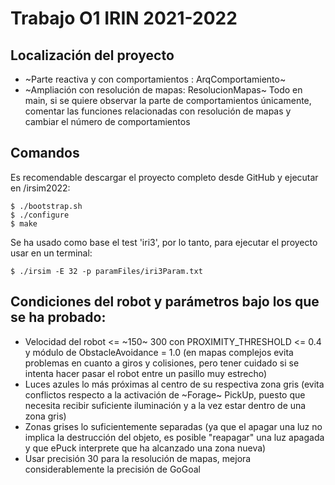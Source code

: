 # Trabajo O1 IRIN 2021-2022
## Localización del proyecto
* ~Parte reactiva y con comportamientos : ArqComportamiento~
* ~Ampliación con resolución de mapas: ResolucionMapas~
Todo en main, si se quiere observar la parte de comportamientos únicamente, comentar las funciones relacionadas con resolución de mapas y cambiar el número de comportamientos

## Comandos
Es recomendable descargar el proyecto completo desde GitHub y ejecutar en /irsim2022:

```
$ ./bootstrap.sh
$ ./configure
$ make
```

Se ha usado como base el test 'iri3', por lo tanto, para ejecutar el proyecto usar en un terminal:

```
$ ./irsim -E 32 -p paramFiles/iri3Param.txt 
```
## Condiciones del robot y parámetros bajo los que se ha probado:
* Velocidad del robot <= ~150~ 300 con PROXIMITY_THRESHOLD <= 0.4 y módulo de ObstacleAvoidance = 1.0 (en mapas complejos evita problemas en cuanto a giros y colisiones, pero tener cuidado si se intenta hacer pasar el robot entre un pasillo muy estrecho)
* Luces azules lo más próximas al centro de su respectiva zona gris (evita conflictos respecto a la activación de ~Forage~ PickUp, puesto que necesita recibir suficiente iluminación y a la vez estar dentro de una zona gris)
* Zonas grises lo suficientemente separadas (ya que el apagar una luz no implica la destrucción del objeto, es posible "reapagar" una luz apagada y que ePuck interprete que ha alcanzado una zona nueva)
* Usar precisión 30 para la resolución de mapas, mejora considerablemente la precisión de GoGoal
